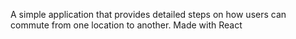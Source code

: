 A simple application that provides detailed steps on how users can commute from one location to another. Made with React
